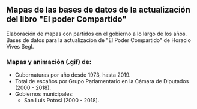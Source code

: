 ## Mapas de las bases de datos de la actualización del libro "El poder Compartido"


Elaboración de mapas con partidos en el gobierno a lo largo de los años. Bases de datos para la actualización de "El Poder Compartido" de Horacio Vives Segl.

### Mapas y animación (.gif) de: 
- Gubernaturas por año desde 1973, hasta 2019.
- Total de escaños por Grupo Parlamentario en la Cámara de Diputados (2000 - 2018).
- Gobiernos municipales:
  - San Luis Potosí (2000 - 2018).
